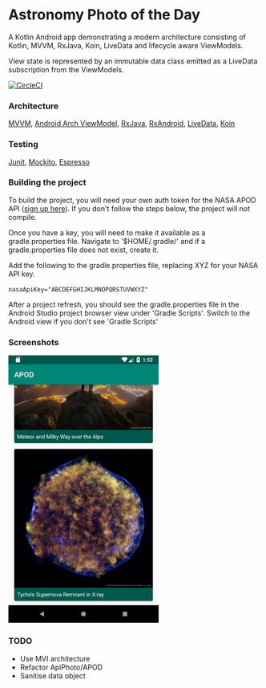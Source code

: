 # Astronomy Photo of the Day

A Kotlin Android app demonstrating a modern architecture consisting of Kotlin, MVVM, RxJava, Koin, LiveData and lifecycle aware ViewModels.

View state is represented by an immutable data class emitted as a LiveData subscription from the ViewModels.

[![CircleCI](https://circleci.com/gh/Julesssss/Nasa-photo-of-the-day.svg?style=svg)](https://circleci.com/gh/Julesssss/Nasa-photo-of-the-day) 

### Architecture

[MVVM](https://en.wikipedia.org/wiki/Model%E2%80%93view%E2%80%93viewmodel), [Android Arch ViewModel](https://developer.android.com/topic/libraries/architecture/viewmodel), [RxJava](https://github.com/ReactiveX/RxJava), [RxAndroid](https://github.com/ReactiveX/RxAndroid), [LiveData](https://developer.android.com/topic/libraries/architecture/livedata), [Koin](https://insert-koin.io/)
 
### Testing
[Junit](https://junit.org/junit4/), [Mockito](http://site.mockito.org/), [Espresso](https://developer.android.com/training/testing/espresso/)

### Building the project

To build the project, you will need your own auth token for the NASA APOD API ([sign up here](https://api.nasa.gov/index.html#apply-for-an-api-key)). If you don't follow the steps below, the project will not compile.

Once you have a key, you will need to make it available as a gradle.properties file. Navigate to '$HOME/.gradle/' and if a gradle.properties file does not exist, create it.

Add the following to the gradle.properties file, replacing XYZ for your NASA API key.
```
nasaApiKey="ABCDEFGHIJKLMNOPQRSTUVWXYZ"
```

After a project refresh, you should see the gradle.properties file in the Android Studio project browser view under 'Gradle Scripts'. Switch to the Android view if you don't see 'Gradle Scripts'

### Screenshots

<img src="media/screenshot1.png" alt="screenshot" width="300"/>


### TODO

- Use MVI architecture
- Refactor ApiPhoto/APOD
- Sanitise data object
